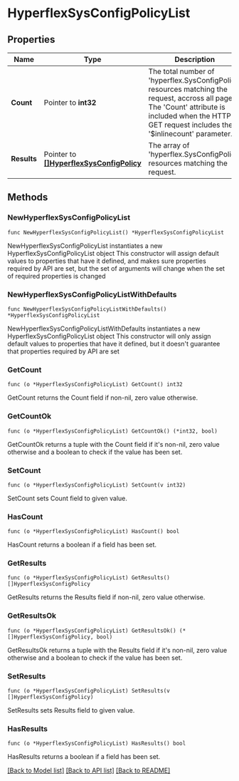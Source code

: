 # HyperflexSysConfigPolicyList

## Properties

Name | Type | Description | Notes
------------ | ------------- | ------------- | -------------
**Count** | Pointer to **int32** | The total number of &#39;hyperflex.SysConfigPolicy&#39; resources matching the request, accross all pages. The &#39;Count&#39; attribute is included when the HTTP GET request includes the &#39;$inlinecount&#39; parameter. | [optional] 
**Results** | Pointer to [**[]HyperflexSysConfigPolicy**](hyperflex.SysConfigPolicy.md) | The array of &#39;hyperflex.SysConfigPolicy&#39; resources matching the request. | [optional] 

## Methods

### NewHyperflexSysConfigPolicyList

`func NewHyperflexSysConfigPolicyList() *HyperflexSysConfigPolicyList`

NewHyperflexSysConfigPolicyList instantiates a new HyperflexSysConfigPolicyList object
This constructor will assign default values to properties that have it defined,
and makes sure properties required by API are set, but the set of arguments
will change when the set of required properties is changed

### NewHyperflexSysConfigPolicyListWithDefaults

`func NewHyperflexSysConfigPolicyListWithDefaults() *HyperflexSysConfigPolicyList`

NewHyperflexSysConfigPolicyListWithDefaults instantiates a new HyperflexSysConfigPolicyList object
This constructor will only assign default values to properties that have it defined,
but it doesn't guarantee that properties required by API are set

### GetCount

`func (o *HyperflexSysConfigPolicyList) GetCount() int32`

GetCount returns the Count field if non-nil, zero value otherwise.

### GetCountOk

`func (o *HyperflexSysConfigPolicyList) GetCountOk() (*int32, bool)`

GetCountOk returns a tuple with the Count field if it's non-nil, zero value otherwise
and a boolean to check if the value has been set.

### SetCount

`func (o *HyperflexSysConfigPolicyList) SetCount(v int32)`

SetCount sets Count field to given value.

### HasCount

`func (o *HyperflexSysConfigPolicyList) HasCount() bool`

HasCount returns a boolean if a field has been set.

### GetResults

`func (o *HyperflexSysConfigPolicyList) GetResults() []HyperflexSysConfigPolicy`

GetResults returns the Results field if non-nil, zero value otherwise.

### GetResultsOk

`func (o *HyperflexSysConfigPolicyList) GetResultsOk() (*[]HyperflexSysConfigPolicy, bool)`

GetResultsOk returns a tuple with the Results field if it's non-nil, zero value otherwise
and a boolean to check if the value has been set.

### SetResults

`func (o *HyperflexSysConfigPolicyList) SetResults(v []HyperflexSysConfigPolicy)`

SetResults sets Results field to given value.

### HasResults

`func (o *HyperflexSysConfigPolicyList) HasResults() bool`

HasResults returns a boolean if a field has been set.


[[Back to Model list]](../README.md#documentation-for-models) [[Back to API list]](../README.md#documentation-for-api-endpoints) [[Back to README]](../README.md)


